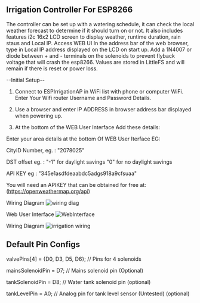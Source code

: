 Irrigation Controller For ESP8266
-----------------------------------
The controller can be set up with a watering schedule, it can check the local weather forecast
to determine if it should turn on or not. It also includes features i2c 16x2 LCD screen to display weather, 
runtime duration, rain staus and Local IP. Access WEB UI In the address bar of the web browser,
type in Local IP address displayed on the LCD on start up.
Add a 1N4007 or diode between + and - terminals on the solenoids to prevent flyback voltage that will crash the esp8266.
Values are stored in LittleFS and will remain if there is reset or power loss. 

--Initial Setup--

1. Connect to ESPIrrigationAP in WiFi list with phone or computer WiFi. Enter Your Wifi router Username and Password Details.

2. Use a browser and enter IP ADDRESS in browser address bar displayed when powering up.

3. At the bottom of the WEB User Interface Add these details:

Enter your area details at the bottom Of WEB User Iterface EG: 

CityID Number, eg. : "2078025"  

DST offset eg. : "-1" for daylight savings "0" for no daylight savings

API KEY eg : "345e1asdfdeaabdc5adgs918a9cfsuaa" 

You will need an APIKEY that can be obtained for free at: (https://openweathermap.org/api)


Wiring Diagram
![wiring diag](https://github.com/numerik11/Irrigation-Controller-ESP8266/assets/72150418/e8b8f33b-ee8f-476f-b984-d1b4457ea578)

Web User Interface
![WebInterface](https://github.com/user-attachments/assets/858b17a5-7700-4d20-b997-f0eafc985ca5)

Wiring Diagram
![irrigation wiring](https://github.com/numerik11/Irrigation-Controller-ESP8266/assets/72150418/36ed754a-8750-4896-b58e-b252a472d5aa)

Default Pin Configs
--------------------
valvePins[4] = {D0, D3, D5, D6}; // Pins for 4 solenoids

mainsSolenoidPin = D7; // Mains solenoid pin (Optional)

tankSolenoidPin = D8; // Water tank solenoid pin (optional)

tankLevelPin = A0; // Analog pin for tank level sensor (Untested) (optional)
